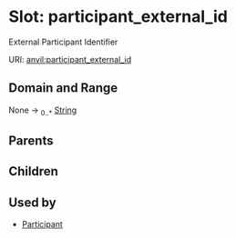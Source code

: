
# Slot: participant_external_id

External Participant Identifier

URI: [anvil:participant_external_id](https://anvilproject.org/acr-harmonized-data-model/participant_external_id)


## Domain and Range

None &#8594;  <sub>0..\*</sub> [String](types/String.md)

## Parents


## Children


## Used by

 * [Participant](Participant.md)
